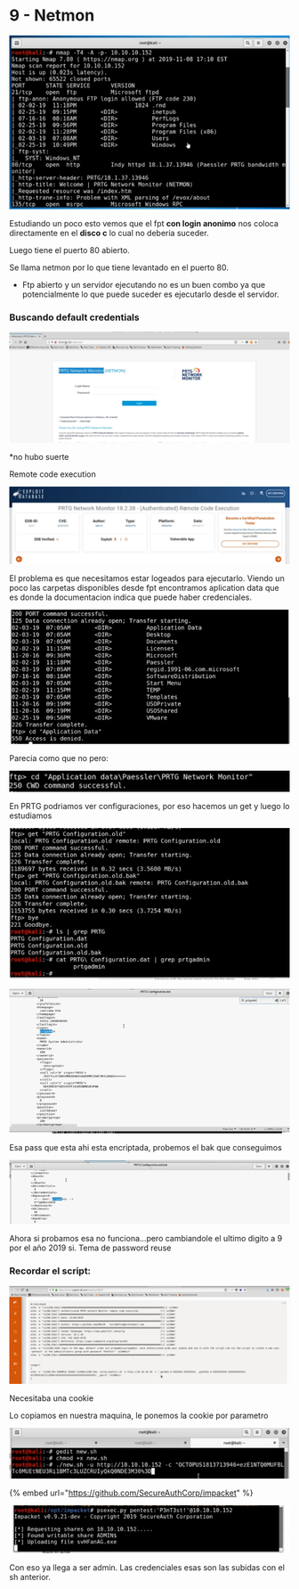 # 9 - Netmon

![](../../.gitbook/assets/imagen%20%28590%29.png)

Estudiando un poco esto vemos que el fpt **con login anonimo** nos coloca directamente en el **disco c** lo cual no deberia suceder.

Luego tiene el puerto 80 abierto.

Se llama netmon por lo que tiene levantado en el puerto 80.

* Ftp abierto y un servidor ejecutando no es un buen combo ya que potencialmente lo que puede suceder es ejecutarlo desde el servidor.

### Buscando default credentials

![](../../.gitbook/assets/imagen%20%28702%29.png)

\*no hubo suerte

Remote code execution

![](../../.gitbook/assets/imagen%20%28696%29.png)

El problema es que necesitamos estar logeados para ejecutarlo. Viendo un poco las carpetas disponibles desde fpt encontramos aplication data que es donde la documentacion indica que puede haber credenciales.

![](../../.gitbook/assets/imagen%20%28709%29.png)

Parecia como que no pero:

![](../../.gitbook/assets/imagen%20%28703%29.png)

En PRTG podriamos ver configuraciones, por eso hacemos un get y luego lo estudiamos

![](../../.gitbook/assets/imagen%20%28711%29.png)

![](../../.gitbook/assets/imagen%20%28698%29.png)

Esa pass que esta ahi esta encriptada, probemos el bak que conseguimos

![Ahi esta la contrase&#xF1;a](../../.gitbook/assets/imagen%20%28707%29.png)

Ahora si probamos esa no funciona...pero cambiandole el ultimo digito a 9 por el año 2019 si. Tema de password reuse

### Recordar el script:

![](../../.gitbook/assets/imagen%20%28697%29.png)

Necesitaba una cookie

Lo copiamos en nuestra maquina, le ponemos la cookie por parametro

![](../../.gitbook/assets/imagen%20%28699%29.png)



{% embed url="https://github.com/SecureAuthCorp/impacket" %}

![](../../.gitbook/assets/imagen%20%28695%29.png)

Con eso ya llega a ser admin. Las credenciales esas son las subidas con el sh anterior.

